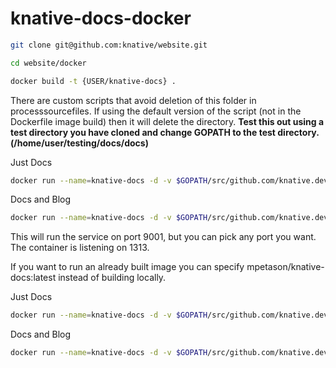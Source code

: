 # knative-docs-docker

```bash
git clone git@github.com:knative/website.git
```

```bash
cd website/docker
```

```bash
docker build -t {USER/knative-docs} .
```

There are custom scripts that avoid deletion of this folder in processsourcefiles. If using the default version of the script (not in the Dockerfile image build) then it will delete the directory. **Test this out using a test directory you have cloned and change GOPATH to the test directory. (/home/user/testing/docs/docs)**

Just Docs
```bash
docker run --name=knative-docs -d -v $GOPATH/src/github.com/knative.dev/docs/docs:/website/content/en/docs -p 9001:1313 USER/knative-docs:latest
```

Docs and Blog
```bash
docker run --name=knative-docs -d -v $GOPATH/src/github.com/knative.dev/docs/docs:/website/content/en/docs -v $GOPATH/src/github.com/knative.dev/docs/blog:/website/content/en/blog -p 9001:1313 USER/knative-docs:latest
```

This will run the service on port 9001, but you can pick any port you want. The container is listening on 1313.

If you want to run an already built image you can specify mpetason/knative-docs:latest instead of building locally.

Just Docs
```bash
docker run --name=knative-docs -d -v $GOPATH/src/github.com/knative.dev/docs/docs:/website/content/en/docs -p 9001:1313 mpetason/knative-docs:latest
```

Docs and Blog
```bash
docker run --name=knative-docs -d -v $GOPATH/src/github.com/knative.dev/docs/docs:/website/content/en/docs -v $GOPATH/src/github.com/knative.dev/docs/blog:/website/content/en/blog -p 9001:1313 mpetason/knative-docs:latest
```